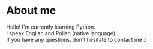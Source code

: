 # About me
Hello!
I'm currently learning Python.   
I speak English and Polish (native language).  
If you have any questions, don't hesitate to contact me :)  
